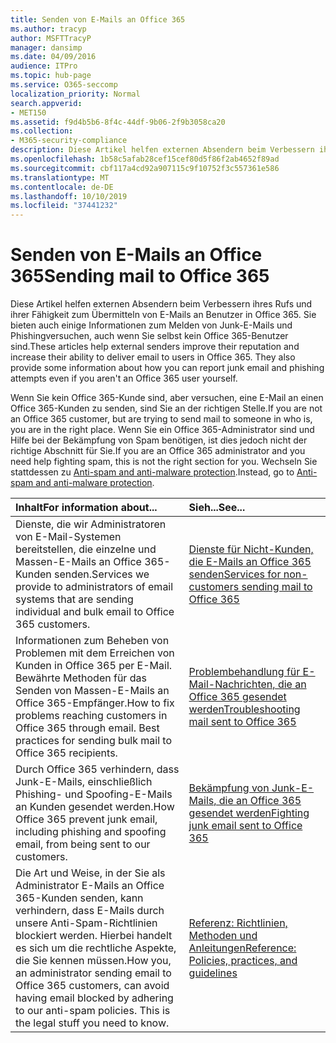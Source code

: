 ```yaml
---
title: Senden von E-Mails an Office 365
ms.author: tracyp
author: MSFTTracyP
manager: dansimp
ms.date: 04/09/2016
audience: ITPro
ms.topic: hub-page
ms.service: O365-seccomp
localization_priority: Normal
search.appverid:
- MET150
ms.assetid: f9d4b5b6-8f4c-44df-9b06-2f9b3058ca20
ms.collection:
- M365-security-compliance
description: Diese Artikel helfen externen Absendern beim Verbessern ihres Rufs und ihrer Fähigkeit zum Übermitteln von E-Mails an Benutzer in Office 365. Sie bieten auch einige Informationen zum Melden von Junk-E-Mails und Phishingversuchen, auch wenn Sie selbst kein Office 365-Benutzer sind.
ms.openlocfilehash: 1b58c5afab28cef15cef80d5f86f2ab4652f89ad
ms.sourcegitcommit: cbf117a4cd92a907115c9f10752f3c557361e586
ms.translationtype: MT
ms.contentlocale: de-DE
ms.lasthandoff: 10/10/2019
ms.locfileid: "37441232"
---
```

# <a name="sending-mail-to-office-365"></a><span data-ttu-id="02b75-104">Senden von E-Mails an Office 365</span><span class="sxs-lookup"><span data-stu-id="02b75-104">Sending mail to Office 365</span></span>

<span data-ttu-id="02b75-p102">Diese Artikel helfen externen Absendern beim Verbessern ihres Rufs und ihrer Fähigkeit zum Übermitteln von E-Mails an Benutzer in Office 365. Sie bieten auch einige Informationen zum Melden von Junk-E-Mails und Phishingversuchen, auch wenn Sie selbst kein Office 365-Benutzer sind.</span><span class="sxs-lookup"><span data-stu-id="02b75-p102">These articles help external senders improve their reputation and increase their ability to deliver email to users in Office 365. They also provide some information about how you can report junk email and phishing attempts even if you aren't an Office 365 user yourself.</span></span>

<span data-ttu-id="02b75-107">Wenn Sie kein Office 365-Kunde sind, aber versuchen, eine E-Mail an einen Office 365-Kunden zu senden, sind Sie an der richtigen Stelle.</span><span class="sxs-lookup"><span data-stu-id="02b75-107">If you are not an Office 365 customer, but are trying to send mail to someone in who is, you are in the right place.</span></span> <span data-ttu-id="02b75-108">Wenn Sie ein Office 365-Administrator sind und Hilfe bei der Bekämpfung von Spam benötigen, ist dies jedoch nicht der richtige Abschnitt für Sie.</span><span class="sxs-lookup"><span data-stu-id="02b75-108">If you are an Office 365 administrator and you need help fighting spam, this is not the right section for you.</span></span> <span data-ttu-id="02b75-109">Wechseln Sie stattdessen zu [Anti-spam and anti-malware protection](http://technet.microsoft.com/library/93c6c227-7442-4293-b64d-ec8f15c928db.aspx).</span><span class="sxs-lookup"><span data-stu-id="02b75-109">Instead, go to [Anti-spam and anti-malware protection](http://technet.microsoft.com/library/93c6c227-7442-4293-b64d-ec8f15c928db.aspx).</span></span>

|<span data-ttu-id="02b75-110">**Inhalt**</span><span class="sxs-lookup"><span data-stu-id="02b75-110">**For information about...**</span></span>|<span data-ttu-id="02b75-111">**Sieh...**</span><span class="sxs-lookup"><span data-stu-id="02b75-111">**See...**</span></span>|
|:-----|:-----|
|<span data-ttu-id="02b75-112">Dienste, die wir Administratoren von E-Mail-Systemen bereitstellen, die einzelne und Massen-E-Mails an Office 365-Kunden senden.</span><span class="sxs-lookup"><span data-stu-id="02b75-112">Services we provide to administrators of email systems that are sending individual and bulk email to Office 365 customers.</span></span>|[<span data-ttu-id="02b75-113">Dienste für Nicht-Kunden, die E-Mails an Office 365 senden</span><span class="sxs-lookup"><span data-stu-id="02b75-113">Services for non-customers sending mail to Office 365</span></span>](services-for-non-customers.md)|
|<span data-ttu-id="02b75-p104">Informationen zum Beheben von Problemen mit dem Erreichen von Kunden in Office 365 per E-Mail. Bewährte Methoden für das Senden von Massen-E-Mails an Office 365-Empfänger.</span><span class="sxs-lookup"><span data-stu-id="02b75-p104">How to fix problems reaching customers in Office 365 through email. Best practices for sending bulk mail to Office 365 recipients.</span></span>|[<span data-ttu-id="02b75-116">Problembehandlung für E-Mail-Nachrichten, die an Office 365 gesendet werden</span><span class="sxs-lookup"><span data-stu-id="02b75-116">Troubleshooting mail sent to Office 365</span></span>](troubleshooting-mail-sent-to-office-365.md)|
|<span data-ttu-id="02b75-117">Durch Office 365 verhindern, dass Junk-E-Mails, einschließlich Phishing- und Spoofing-E-Mails an Kunden gesendet werden.</span><span class="sxs-lookup"><span data-stu-id="02b75-117">How Office 365 prevent junk email, including phishing and spoofing email, from being sent to our customers.</span></span>|[<span data-ttu-id="02b75-118">Bekämpfung von Junk-E-Mails, die an Office 365 gesendet werden</span><span class="sxs-lookup"><span data-stu-id="02b75-118">Fighting junk email sent to Office 365</span></span>](fighting-junk-email.md)|
|<span data-ttu-id="02b75-p105">Die Art und Weise, in der Sie als Administrator E-Mails an Office 365-Kunden senden, kann verhindern, dass E-Mails durch unsere Anti-Spam-Richtlinien blockiert werden. Hierbei handelt es sich um die rechtliche Aspekte, die Sie kennen müssen.</span><span class="sxs-lookup"><span data-stu-id="02b75-p105">How you, an administrator sending email to Office 365 customers, can avoid having email blocked by adhering to our anti-spam policies. This is the legal stuff you need to know.</span></span>|[<span data-ttu-id="02b75-121">Referenz: Richtlinien, Methoden und Anleitungen</span><span class="sxs-lookup"><span data-stu-id="02b75-121">Reference: Policies, practices, and guidelines</span></span>](reference-policies-practices-and-guidelines.md)|
